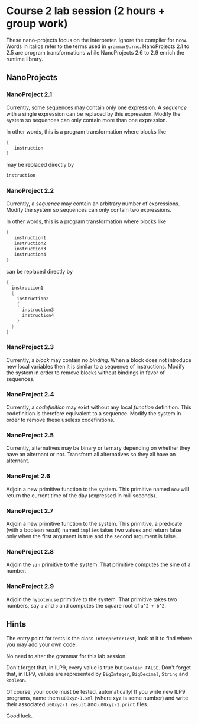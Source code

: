 Course 2 lab session (2 hours + group work)
===========================================

These nano-projects focus on the interpreter. Ignore the compiler for now.
Words in italics refer to the terms used in `grammar9.rnc`.
NanoProjects 2.1 to 2.5 are program transformations while NanoProjects 2.6 to 2.9 
enrich the runtime library.

NanoProjects
------------

### NanoProject 2.1 ###

Currently, some sequences may contain only one expression. A _sequence_
with a single expression can be replaced by this expression. Modify
the system so sequences can only contain more than one expression.

In other words, this is a program transformation where blocks like

```C
{
   instruction
}
```

may be replaced directly by 

```C
instruction
```

### NanoProject 2.2 ###

Currently, a _sequence_ may contain an arbitrary number of
expressions. Modify the system so sequences can only contain two
expressions.

In other words, this is a program transformation where blocks like

```C
{
   instruction1
   instruction2
   instruction3
   instruction4
}
```

can be replaced directly by 

```C
{ 
  instruction1
  {
    instruction2
    {
      instruction3
      instruction4
    }
  }
}
```

### NanoProject 2.3 ###

Currently, a _block_ may contain no _binding_. When a block does not
introduce new local variables then it is similar to a sequence of
instructions. Modify the system in order to remove blocks without
bindings in favor of sequences.

### NanoProject 2.4 ###

Currently, a _codefinition_ may exist without any local _function_
definition. This codefinition is therefore equivalent to a sequence.
Modify the system in order to remove these useless codefinitions.

### NanoProject 2.5 ###

Currently, alternatives may be binary or ternary depending on whether
they have an alternant or not. Transform all alternatives so they all
have an alternant.

### NanoProjet 2.6 ###

Adjoin a new primitive function to the system. This primitive named
`now` will return the current time of the day (expressed in milliseconds).

### NanoProject 2.7 ###

Adjoin a new primitive function to the system. This primitive, a
predicate (with a boolean result) named `implies` takes two values and
return false only when the first argument is true and the second
argument is false.

### NanoProject 2.8 ###

Adjoin the `sin` primitive to the system. That primitive computes the
sine of a number.

### NanoProject 2.9 ###

Adjoin the `hypotenuse` primitive to the system. That primitive takes
two numbers, say `a` and `b` and computes the square root of `a^2 + b^2`.


Hints
-----

The entry point for tests is the class `InterpreterTest`, look at it
to find where you may add your own code.

No need to alter the grammar for this lab session.

Don't forget that, in ILP9, every value is true but `Boolean.FALSE`.
Don't forget that, in ILP9, values are represented by `BigInteger`,
`BigDecimal`, `String` and `Boolean`.

Of course, your code must be tested, automatically! If you write new
ILP9 programs, name them `u00xyz-1.xml` (where xyz is some number) and
write their associated `u00xyz-1.result` and `u00xyz-1.print` files.

Good luck.